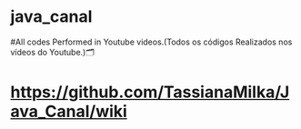 # java_canal
#All codes Performed in Youtube videos.(Todos os códigos Realizados nos vídeos do Youtube.)🗂️
# https://github.com/TassianaMilka/Java_Canal/wiki
